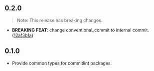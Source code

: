 ## 0.2.0

> Note: This release has breaking changes.

 - **BREAKING** **FEAT**: change conventional_commit to internal commit. ([12af3b1a](https://github.com/hyiso/commitlint/commit/12af3b1acf7626fd0b9a2e1ebeeac9946951e51e))

## 0.1.0

- Provide common types for commitlint packages.
